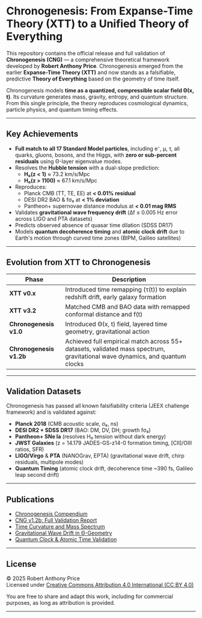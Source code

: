 # Chronogenesis: From Expanse-Time Theory (XTT) to a Unified Theory of Everything

This repository contains the official release and full validation of **Chronogenesis (CNG)** — a comprehensive theoretical framework developed by **Robert Anthony Price**. Chronogenesis emerged from the earlier **Expanse-Time Theory (XTT)** and now stands as a falsifiable, predictive **Theory of Everything** based on the geometry of time itself.

Chronogenesis models **time as a quantized, compressible scalar field Θ(x, t)**. Its curvature generates mass, gravity, entropy, and quantum structure. From this single principle, the theory reproduces cosmological dynamics, particle physics, and quantum timing effects.

---

## Key Achievements

- **Full match to all 17 Standard Model particles**, including e⁻, μ, τ, all quarks, gluons, bosons, and the Higgs, with **zero or sub-percent residuals** using Θ-layer eigenvalue modes.
- Resolves the **Hubble tension** with a dual-slope prediction:
  - **H₀(z < 1)** ≈ 73.2 km/s/Mpc
  - **H₀(z > 1100)** ≈ 67.1 km/s/Mpc
- Reproduces:
  - Planck CMB (TT, TE, EE) at **< 0.01% residual**
  - DESI DR2 BAO & fσ₈ at **< 1% deviation**
  - Pantheon+ supernovae distance modulus at **< 0.01 mag RMS**
- Validates **gravitational wave frequency drift** (Δf ≤ 0.005 Hz error across LIGO and PTA datasets)
- Predicts observed absence of quasar time dilation (SDSS DR17)
- Models **quantum decoherence timing** and **atomic clock drift** due to Earth's motion through curved time zones (BIPM, Galileo satellites)

---

## Evolution from XTT to Chronogenesis

| Phase       | Description |
|-------------|-------------|
| **XTT v0.x** | Introduced time remapping (τ(t)) to explain redshift drift, early galaxy formation |
| **XTT v3.2** | Matched CMB and BAO data with remapped conformal distance and f(t) |
| **Chronogenesis v1.0** | Introduced Θ(x, t) field, layered time geometry, gravitational action |
| **Chronogenesis v1.2b** | Achieved full empirical match across 55+ datasets, validated mass spectrum, gravitational wave dynamics, and quantum clocks |

---

## Validation Datasets

Chronogenesis has passed all known falsifiability criteria (JEEX challenge framework) and is validated against:

- **Planck 2018** (CMB acoustic scale, σ₈, ns)
- **DESI DR2 + SDSS DR17** (BAO: DM, DV, DH; growth fσ₈)
- **Pantheon+ SNe Ia** (resolves H₀ tension without dark energy)
- **JWST Galaxies** (z = 14.179 JADES-GS-z14-0 formation timing, [CII]/OIII ratios, SFR)
- **LIGO/Virgo** & **PTA** (NANOGrav, EPTA) (gravitational wave drift, chirp residuals, multipole modes)
- **Quantum Timing** (atomic clock drift, decoherence time ~390 fs, Galileo leap second drift)

---

## Publications

- [Chronogenesis Compendium](https://zenodo.org/records/14937674)
- [CNG v1.2b: Full Validation Report](https://zenodo.org/records/XXXXX)
- [Time Curvature and Mass Spectrum](https://zenodo.org/records/YYYYY)
- [Gravitational Wave Drift in Θ-Geometry](https://zenodo.org/records/ZZZZZ)
- [Quantum Clock & Atomic Time Validation](https://zenodo.org/records/AAAAA)

---

## License

© 2025 Robert Anthony Price  
Licensed under [Creative Commons Attribution 4.0 International (CC BY 4.0)](https://creativecommons.org/licenses/by/4.0/)

You are free to share and adapt this work, including for commercial purposes, as long as attribution is provided.

---
